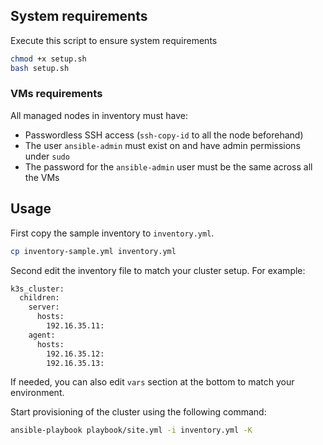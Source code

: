 ## System requirements

Execute this script to ensure system requirements
```bash
chmod +x setup.sh
bash setup.sh
```

### VMs requirements

All managed nodes in inventory must have:
- Passwordless SSH access (`ssh-copy-id` to all the node beforehand)
- The user `ansible-admin` must exist on and have admin permissions under `sudo`
- The password for the `ansible-admin` user must be the same across all the VMs

## Usage

First copy the sample inventory to `inventory.yml`.

```bash
cp inventory-sample.yml inventory.yml
```

Second edit the inventory file to match your cluster setup. For example:
```bash
k3s_cluster:
  children:
    server:
      hosts:
        192.16.35.11:
    agent:
      hosts:
        192.16.35.12:
        192.16.35.13:
```

If needed, you can also edit `vars` section at the bottom to match your environment.

Start provisioning of the cluster using the following command:

```bash
ansible-playbook playbook/site.yml -i inventory.yml -K
```
